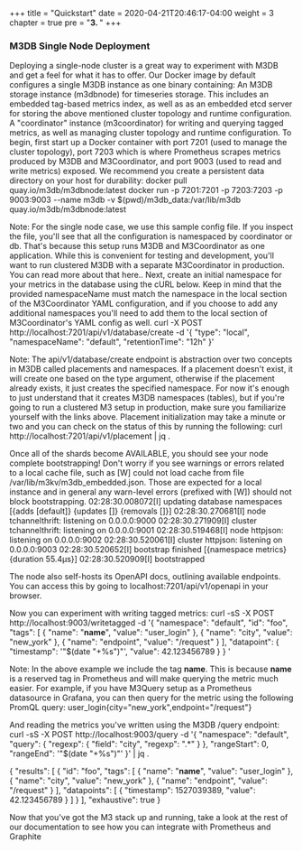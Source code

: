 +++
title = "Quickstart"
date = 2020-04-21T20:46:17-04:00
weight = 3
chapter = true
pre = "<b>3. </b>"
+++

### M3DB Single Node Deployment
Deploying a single-node cluster is a great way to experiment with M3DB and get a feel for what it has to offer. Our Docker image by default configures a single M3DB instance as one binary containing:
An M3DB storage instance (m3dbnode) for timeseries storage. This includes an embedded tag-based metrics index, as well as as an embedded etcd server for storing the above mentioned cluster topology and runtime configuration.
A "coordinator" instance (m3coordinator) for writing and querying tagged metrics, as well as managing cluster topology and runtime configuration.
To begin, first start up a Docker container with port 7201 (used to manage the cluster topology), port 7203 which is where Prometheus scrapes metrics produced by M3DB and M3Coordinator, and port 9003 (used to read and write metrics) exposed. We recommend you create a persistent data directory on your host for durability:
docker pull quay.io/m3db/m3dbnode:latest
docker run -p 7201:7201 -p 7203:7203 -p 9003:9003 --name m3db -v $(pwd)/m3db_data:/var/lib/m3db quay.io/m3db/m3dbnode:latest

Note: For the single node case, we use this sample config file. If you inspect the file, you'll see that all the configuration is namespaced by coordinator or db. That's because this setup runs M3DB and M3Coordinator as one application. While this is convenient for testing and development, you'll want to run clustered M3DB with a separate M3Coordinator in production. You can read more about that here..
Next, create an initial namespace for your metrics in the database using the cURL below. Keep in mind that the provided namespaceName must match the namespace in the local section of the M3Coordinator YAML configuration, and if you choose to add any additional namespaces you'll need to add them to the local section of M3Coordinator's YAML config as well.
curl -X POST http://localhost:7201/api/v1/database/create -d '{
  "type": "local",
  "namespaceName": "default",
  "retentionTime": "12h"
}'

Note: The api/v1/database/create endpoint is abstraction over two concepts in M3DB called placements and namespaces. If a placement doesn't exist, it will create one based on the type argument, otherwise if the placement already exists, it just creates the specified namespace. For now it's enough to just understand that it creates M3DB namespaces (tables), but if you're going to run a clustered M3 setup in production, make sure you familiarize yourself with the links above.
Placement initialization may take a minute or two and you can check on the status of this by running the following:
curl http://localhost:7201/api/v1/placement | jq .

Once all of the shards become AVAILABLE, you should see your node complete bootstrapping! Don't worry if you see warnings or errors related to a local cache file, such as [W] could not load cache from file /var/lib/m3kv/m3db_embedded.json. Those are expected for a local instance and in general any warn-level errors (prefixed with [W]) should not block bootstrapping.
02:28:30.008072[I] updating database namespaces [{adds [default]} {updates []} {removals []}]
02:28:30.270681[I] node tchannelthrift: listening on 0.0.0.0:9000
02:28:30.271909[I] cluster tchannelthrift: listening on 0.0.0.0:9001
02:28:30.519468[I] node httpjson: listening on 0.0.0.0:9002
02:28:30.520061[I] cluster httpjson: listening on 0.0.0.0:9003
02:28:30.520652[I] bootstrap finished [{namespace metrics} {duration 55.4µs}]
02:28:30.520909[I] bootstrapped

The node also self-hosts its OpenAPI docs, outlining available endpoints. You can access this by going to localhost:7201/api/v1/openapi in your browser.

Now you can experiment with writing tagged metrics:
curl -sS -X POST http://localhost:9003/writetagged -d '{
  "namespace": "default",
  "id": "foo",
  "tags": [
    {
      "name": "__name__",
      "value": "user_login"
    },
    {
      "name": "city",
      "value": "new_york"
    },
    {
      "name": "endpoint",
      "value": "/request"
    }
  ],
  "datapoint": {
    "timestamp": '"$(date "+%s")"',
    "value": 42.123456789
  }
}
'

Note: In the above example we include the tag __name__. This is because __name__ is a reserved tag in Prometheus and will make querying the metric much easier. For example, if you have M3Query setup as a Prometheus datasource in Grafana, you can then query for the metric using the following PromQL query:
user_login{city="new_york",endpoint="/request"}

And reading the metrics you've written using the M3DB /query endpoint:
curl -sS -X POST http://localhost:9003/query -d '{
  "namespace": "default",
  "query": {
    "regexp": {
      "field": "city",
      "regexp": ".*"
    }
  },
  "rangeStart": 0,
  "rangeEnd": '"$(date "+%s")"'
}' | jq .

{
  "results": [
    {
      "id": "foo",
      "tags": [
        {
          "name": "__name__",
          "value": "user_login"
        },
        {
          "name": "city",
          "value": "new_york"
        },
        {
          "name": "endpoint",
          "value": "/request"
        }
      ],
      "datapoints": [
        {
          "timestamp": 1527039389,
          "value": 42.123456789
        }
      ]
    }
  ],
  "exhaustive": true
}

Now that you've got the M3 stack up and running, take a look at the rest of our documentation to see how you can integrate with Prometheus and Graphite
